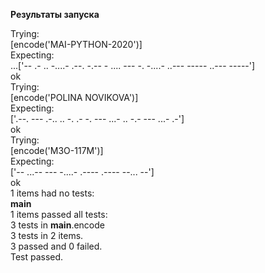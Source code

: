 **Результаты запуска**  
  
Trying:  
[encode('MAI-PYTHON-2020')]  
Expecting:  
...['-- .- .. -....- .--. -.-- - .... --- -. -....- ..--- ----- ..--- -----']  
ok  
Trying:  
    [encode('POLINA NOVIKOVA')]  
Expecting:  
    ['.--. --- .-.. .. -. .-   -. --- ...- .. -.- --- ...- .-']  
ok  
Trying:  
    [encode('M3O-117M')]  
Expecting:  
    ['-- ...-- --- -....- .---- .---- --... --']  
ok  
1 items had no tests:  
    __main__  
1 items passed all tests:  
   3 tests in __main__.encode  
3 tests in 2 items.  
3 passed and 0 failed.  
Test passed.  


